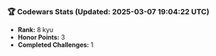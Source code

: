 ### 🏆 Codewars Stats (Updated: 2025-03-07 19:04:22 UTC)

- **Rank:** 8 kyu
- **Honor Points:** 3
- **Completed Challenges:** 1

